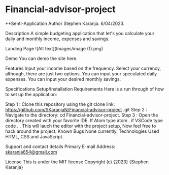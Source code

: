 # Financial-advisor-project
**Senti-Application
Author
Stephen Karanja. 6/04/2023.

Description
A simple budgeting application that let's you calculate your daily and monthly income, expenses and savings.

Landing Page
![Alt text](Images/image (1).png) 


Demo
You can demo the site here.

Features
Input your income based on the frequency.
Select your currency, although, there are just two options.
You can input your speculated daily expenses.
You can input your desired monthly savings.

Specifications
Setup/Installation Requirements
Here is a run through of how to set up the application:

Step 1 : Clone this repository using the git clone link:
https://github.com/SKaranjaN/Financial-advisor-project .git
Step 2 : Navigate to the directory:
cd Financial-advisor-project. 
Step 3 : Open the directory created with your favorite IDE. If Atom type atom . if VSCode type code . . This will lauch the editor with the project setup,
Now feel free to hack around the project.
Known Bugs
None currently.
Technologies Used
HTML, CSS and JavaScript.

Support and contact details
Primary E-mail Address: skaranja654@gmail.com

License
This is under the MIT license Copyright (c) {2023} {Stephen Karanja}
